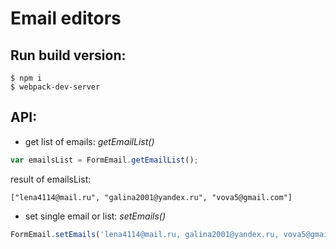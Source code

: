 # Email editors

## Run build version:
```
$ npm i
$ webpack-dev-server
```

## API:
- get list of emails: *getEmailList()*
```javascript
var emailsList = FormEmail.getEmailList();
```
result of emailsList:
```
["lena4114@mail.ru", "galina2001@yandex.ru", "vova5@gmail.com"]
```
- set single email or list: *setEmails()*
```javascript
FormEmail.setEmails('lena4114@mail.ru, galina2001@yandex.ru, vova5@gmail.com');
```